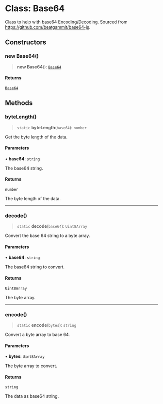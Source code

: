 # Class: Base64

Class to help with base64 Encoding/Decoding.
Sourced from https://github.com/beatgammit/base64-js.

## Constructors

### new Base64()

> **new Base64**(): [`Base64`](Base64.md)

#### Returns

[`Base64`](Base64.md)

## Methods

### byteLength()

> `static` **byteLength**(`base64`): `number`

Get the byte length of the data.

#### Parameters

• **base64**: `string`

The base64 string.

#### Returns

`number`

The byte length of the data.

***

### decode()

> `static` **decode**(`base64`): `Uint8Array`

Convert the base 64 string to a byte array.

#### Parameters

• **base64**: `string`

The base64 string to convert.

#### Returns

`Uint8Array`

The byte array.

***

### encode()

> `static` **encode**(`bytes`): `string`

Convert a byte array to base 64.

#### Parameters

• **bytes**: `Uint8Array`

The byte array to convert.

#### Returns

`string`

The data as base64 string.
